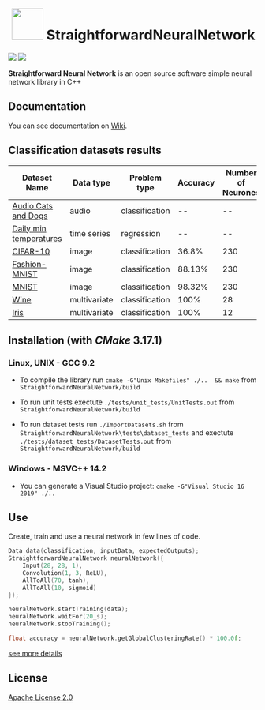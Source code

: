 #  <img src="https://github.com/MatthieuHernandez/NeuralNetworkTest/blob/master/CPU_MLP.png" width="64"> StraightforwardNeuralNetwork


![](https://github.com/MatthieuHernandez/StraightforwardNeuralNetwork/workflows/Unit%20tests%20Linux/Windows/badge.svg?barnch=master)
![](https://github.com/MatthieuHernandez/StraightforwardNeuralNetwork/workflows/Dataset%20tests%20Linux/badge.svg?barnch=master)

**Straightforward Neural Network** is an open source software simple neural network library in C++

## Documentation

You can see documentation on [Wiki](https://github.com/MatthieuHernandez/StraightforwardNeuralNetwork/wiki).

## Classification datasets results
| Dataset Name | Data type | Problem type | Accuracy | Number of Neurones |                   
|--------------|-----------|--------------|----------|--------------------|                  
| [Audio Cats and Dogs](https://www.kaggle.com/mmoreaux/audio-cats-and-dogs) | audio        | classification | --     | --   |
| [Daily min temperatures](https://github.com/jbrownlee/Datasets)            | time series  | regression     | --     |  --  |
| [CIFAR-10](https://www.cs.toronto.edu/~kriz/cifar.html)                    | image        | classification | 36.8%  | 230  |
| [Fashion-MNIST](https://github.com/zalandoresearch/fashion-mnist)          | image        | classification | 88.13% | 230  |
| [MNIST](http://yann.lecun.com/exdb/mnist)                                  | image        | classification | 98.32% | 230  |
| [Wine](https://archive.ics.uci.edu/ml/datasets/wine)                       | multivariate | classification | 100%   | 28   |
| [Iris](https://archive.ics.uci.edu/ml/datasets/iris)                       | multivariate | classification | 100%   | 12   |

## Installation (with *CMake* 3.17.1)

### Linux, UNIX - GCC 9.2

* To compile the library run `cmake -G"Unix Makefiles" ./..  && make` from `StraightforwardNeuralNetwork/build`

* To run unit tests exectute `./tests/unit_tests/UnitTests.out` from `StraightforwardNeuralNetwork/build`

* To run dataset tests run `./ImportDatasets.sh` from `StraightforwardNeuralNetwork\tests\dataset_tests` and exectute `./tests/dataset_tests/DatasetTests.out` from `StraightforwardNeuralNetwork/build`
### Windows - MSVC++ 14.2
 * You can generate a Visual Studio project: `cmake -G"Visual Studio 16 2019" ./..`
 
 ## Use
Create, train and use a neural network in few lines of code.
```cpp
Data data(classification, inputData, expectedOutputs);
StraightforwardNeuralNetwork neuralNetwork({
    Input(28, 28, 1), 
    Convolution(1, 3, ReLU),
    AllToAll(70, tanh),
    AllToAll(10, sigmoid)
});

neuralNetwork.startTraining(data);
neuralNetwork.waitFor(20_s);
neuralNetwork.stopTraining();

float accuracy = neuralNetwork.getGlobalClusteringRate() * 100.0f;
```
[see more details](https://github.com/MatthieuHernandez/StraightforwardNeuralNetwork/wiki/)
## License

[Apache License 2.0](LICENSE)
